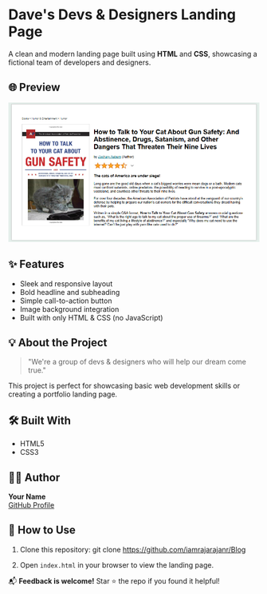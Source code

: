# Dave's Devs & Designers Landing Page

A clean and modern landing page built using **HTML** and **CSS**, showcasing a fictional team of developers and designers.

## 🌐 Preview

![Landing Page Screenshot](ACapture.PNG)

## ✨ Features

- Sleek and responsive layout
- Bold headline and subheading
- Simple call-to-action button
- Image background integration
- Built with only HTML & CSS (no JavaScript)

## 💡 About the Project

> "We're a group of devs & designers who will help our dream come true."

This project is perfect for showcasing basic web development skills or creating a portfolio landing page.

## 🛠️ Built With

- HTML5  
- CSS3

## 🧑‍💻 Author

**Your Name**  
[GitHub Profile](https://github.com/iamrajarajanr)

## 🚀 How to Use

1. Clone this repository:
git clone https://github.com/iamrajarajanr/Blog

2. Open `index.html` in your browser to view the landing page.


📬 **Feedback is welcome!** Star ⭐ the repo if you found it helpful!


